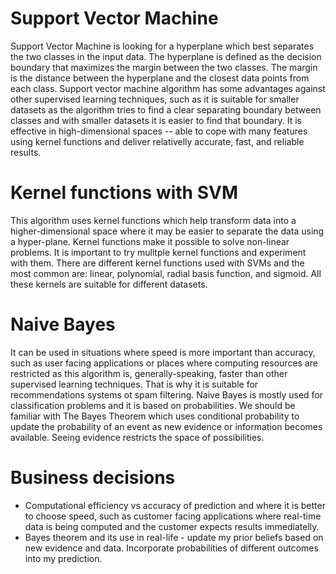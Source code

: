 # Support Vector Machine
Support Vector Machine is looking for a hyperplane which best separates the two classes in the input data. The hyperplane is defined as the decision boundary that maximizes the margin between the two classes. The margin is the distance between the hyperplane and the closest data points from each class. Support vector machine algorithm has some advantages against other supervised learning techniques, such as it is suitable for smaller datasets as the algorithm tries to find a clear separating boundary between classes and with smaller datasets it is easier to find that boundary. It is effective in high-dimensional spaces -- able to cope with many features using kernel functions and deliver relativelly accurate, fast, and reliable results. 

# Kernel functions with SVM
This algorithm uses kernel functions which help transform data into a higher-dimensional space where it may be easier to separate the data using a hyper-plane. Kernel functions make it possible to solve non-linear problems. It is important to try mulitple kernel functions and experiment with them. There are different kernel functions used with SVMs and the most common are: linear, polynomial, radial basis function, and sigmoid. All these kernels are suitable for different datasets.
 
# Naive Bayes
It can be used in situations where speed is more important than accuracy, such as user facing applications or places where computing resources are restricted as this algorithm is, generally-speaking, faster than other supervised learning techniques. That is why it is suitable for recommendations systems ot spam filtering. Naive Bayes is mostly used for classification problems and it is based on probabilities. We should be familiar with The Bayes Theorem which uses conditional probability to update the probability of an event as new evidence or information becomes available. Seeing evidence restricts the space of possibilities. 

# Business decisions
- Computational efficiency vs accuracy of prediction and where it is better to choose speed, such as customer facing applications where real-time data is being computed and the customer expects results immediatelly. 
- Bayes theorem and its use in real-life - update my prior beliefs based on new evidence and data. Incorporate probabilities of different outcomes into my prediction. 